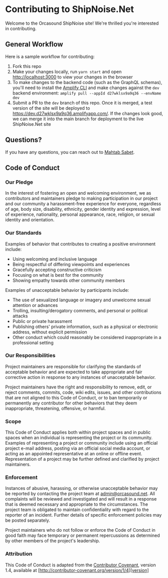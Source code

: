 # Contributing to ShipNoise.Net

Welcome to the Orcasound ShipNoise site! We're thrilled you're interested in contributing.

## General Workflow

Here is a sample workflow for contributing:

1. Fork this repo
2. Make your changes locally, run `yarn start` and open [http://localhost:3000](http://localhost:3000) to 
view your changes in the browser
3. To make changes to the backend code (such as the GraphQL schemas), you'll need to install the [Amplify CLI](https://docs.amplify.aws/cli) and make changes against the `dev` backend environment:
`amplify pull --appId d27wklsx9a9q36 --envName dev`
4. Submit a PR to the `dev` branch of this repo. Once it is merged, a test version of the site will 
be deployed to https://dev.d27wklsx9a9q36.amplifyapp.com/. If the changes look good, we can merge it 
into the main branch for deployment to the live ShipNoise.Net site

## Questions?

If you have any questions, you can reach out to [Mahtab Sabet](https://github.com/mahtabsabet).

## Code of Conduct

### Our Pledge

In the interest of fostering an open and welcoming environment, we as
contributors and maintainers pledge to making participation in our project and
our community a harassment-free experience for everyone, regardless of age, body
size, disability, ethnicity, gender identity and expression, level of experience,
nationality, personal appearance, race, religion, or sexual identity and
orientation.

### Our Standards

Examples of behavior that contributes to creating a positive environment
include:

* Using welcoming and inclusive language
* Being respectful of differing viewpoints and experiences
* Gracefully accepting constructive criticism
* Focusing on what is best for the community
* Showing empathy towards other community members

Examples of unacceptable behavior by participants include:

* The use of sexualized language or imagery and unwelcome sexual attention or
advances
* Trolling, insulting/derogatory comments, and personal or political attacks
* Public or private harassment
* Publishing others' private information, such as a physical or electronic
  address, without explicit permission
* Other conduct which could reasonably be considered inappropriate in a
  professional setting

### Our Responsibilities

Project maintainers are responsible for clarifying the standards of acceptable
behavior and are expected to take appropriate and fair corrective action in
response to any instances of unacceptable behavior.

Project maintainers have the right and responsibility to remove, edit, or
reject comments, commits, code, wiki edits, issues, and other contributions
that are not aligned to this Code of Conduct, or to ban temporarily or
permanently any contributor for other behaviors that they deem inappropriate,
threatening, offensive, or harmful.

### Scope

This Code of Conduct applies both within project spaces and in public spaces
when an individual is representing the project or its community. Examples of
representing a project or community include using an official project e-mail
address, posting via an official social media account, or acting as an appointed
representative at an online or offline event. Representation of a project may be
further defined and clarified by project maintainers.

### Enforcement

Instances of abusive, harassing, or otherwise unacceptable behavior may be
reported by contacting the project team at admin@orcasound.net. All
complaints will be reviewed and investigated and will result in a response that
is deemed necessary and appropriate to the circumstances. The project team is
obligated to maintain confidentiality with regard to the reporter of an incident.
Further details of specific enforcement policies may be posted separately.

Project maintainers who do not follow or enforce the Code of Conduct in good
faith may face temporary or permanent repercussions as determined by other
members of the project's leadership.

### Attribution

This Code of Conduct is adapted from the [Contributor Covenant][homepage], version 1.4,
available at [http://contributor-covenant.org/version/1/4][version]

[homepage]: http://contributor-covenant.org
[version]: http://contributor-covenant.org/version/1/4/